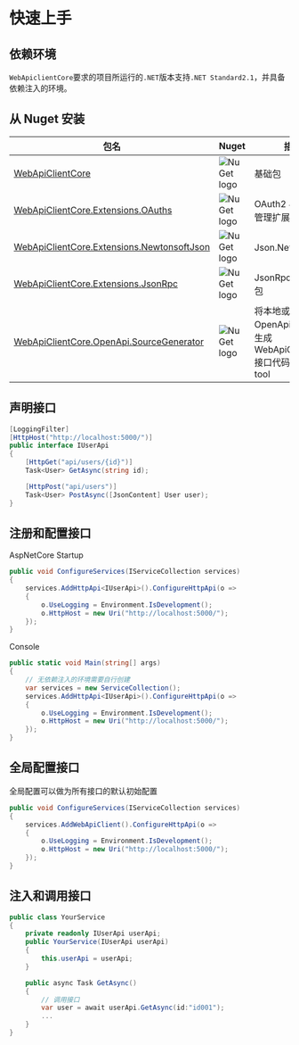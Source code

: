 ﻿# 快速上手
 

## 依赖环境
`WebApiclientCore`要求的项目所运行的`.NET`版本支持`.NET Standard2.1`，并具备依赖注入的环境。

## 从 Nuget 安装
| 包名                                                                                                                    | Nuget                                                                                   | 描述                                                                      |
| ----------------------------------------------------------------------------------------------------------------------- | --------------------------------------------------------------------------------------- | ------------------------------------------------------------------------- |
| [WebApiClientCore](https://www.nuget.org/packages/WebApiClientCore)                                                     | ![NuGet logo](https://buildstats.info/nuget/WebApiClientCore)                           | 基础包                                                                    |
| [WebApiClientCore.Extensions.OAuths](https://www.nuget.org/packages/WebApiClientCore.Extensions.OAuths)                 | ![NuGet logo](https://buildstats.info/nuget/WebApiClientCore.Extensions.OAuths)         | OAuth2 与 token 管理扩展包                                                |
| [WebApiClientCore.Extensions.NewtonsoftJson](https://www.nuget.org/packages/WebApiClientCore.Extensions.NewtonsoftJson) | ![NuGet logo](https://buildstats.info/nuget/WebApiClientCore.Extensions.NewtonsoftJson) | Json.Net 扩展包                                                           |
| [WebApiClientCore.Extensions.JsonRpc](https://www.nuget.org/packages/WebApiClientCore.Extensions.JsonRpc)               | ![NuGet logo](https://buildstats.info/nuget/WebApiClientCore.Extensions.JsonRpc)        | JsonRpc 调用扩展包                                                        |
| [WebApiClientCore.OpenApi.SourceGenerator](https://www.nuget.org/packages/WebApiClientCore.OpenApi.SourceGenerator)     | ![NuGet logo](https://buildstats.info/nuget/WebApiClientCore.OpenApi.SourceGenerator)   | 将本地或远程 OpenApi 文档解析生成 WebApiClientCore 接口代码的 dotnet tool |

## 声明接口

```csharp
[LoggingFilter]
[HttpHost("http://localhost:5000/")]
public interface IUserApi
{
    [HttpGet("api/users/{id}")]
    Task<User> GetAsync(string id);

    [HttpPost("api/users")]
    Task<User> PostAsync([JsonContent] User user);
}
```

## 注册和配置接口

AspNetCore Startup

```csharp
public void ConfigureServices(IServiceCollection services)
{
    services.AddHttpApi<IUserApi>().ConfigureHttpApi(o =>
    {
        o.UseLogging = Environment.IsDevelopment();
        o.HttpHost = new Uri("http://localhost:5000/");
    });
}
```

Console

```csharp
public static void Main(string[] args)
{
    // 无依赖注入的环境需要自行创建
    var services = new ServiceCollection();
    services.AddHttpApi<IUserApi>().ConfigureHttpApi(o =>
    {
        o.UseLogging = Environment.IsDevelopment();
        o.HttpHost = new Uri("http://localhost:5000/");
    });
}
```

## 全局配置接口
全局配置可以做为所有接口的默认初始配置
```csharp
public void ConfigureServices(IServiceCollection services)
{
    services.AddWebApiClient().ConfigureHttpApi(o =>
    {
        o.UseLogging = Environment.IsDevelopment();
        o.HttpHost = new Uri("http://localhost:5000/");
    });
}
```

## 注入和调用接口

```csharp
public class YourService
{
    private readonly IUserApi userApi;
    public YourService(IUserApi userApi)
    {
        this.userApi = userApi;
    }

    public async Task GetAsync()
    {
        // 调用接口
        var user = await userApi.GetAsync(id:"id001");
        ...
    }
}
```
